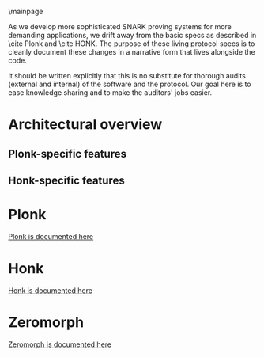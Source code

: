 \mainpage

As we develop more sophisticated SNARK proving systems for more demanding applications, we drift away from the basic specs as described in \cite Plonk  and \cite HONK. The purpose of these living protocol specs is to cleanly document these changes in a narrative form that lives alongside the code. 

It should be written explicitly that this is no substitute for thorough audits (external and internal) of the software and the protocol. Our goal here is to ease knowledge sharing and to make the auditors' jobs easier.

# Architectural overview

## Plonk-specific features

## Honk-specific features

# Plonk
[Plonk is documented here](docs/src/plonk.md)

# Honk
[Honk is documented here](docs/src/honk.md)

# Zeromorph
[Zeromorph is documented here](docs/src/zeromorph.md)

